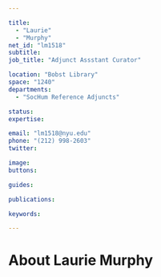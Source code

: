 ```yaml
---

title:
  - "Laurie"
  - "Murphy"
net_id: "lm1518"
subtitle: 
job_title: "Adjunct Assstant Curator"

location: "Bobst Library"
space: "1240"
departments:
  - "SocHum Reference Adjuncts"

status: 
expertise:

email: "lm1518@nyu.edu"
phone: "(212) 998-2603"
twitter: 

image: 
buttons:

guides:

publications:

keywords:

---
```


# About Laurie Murphy


